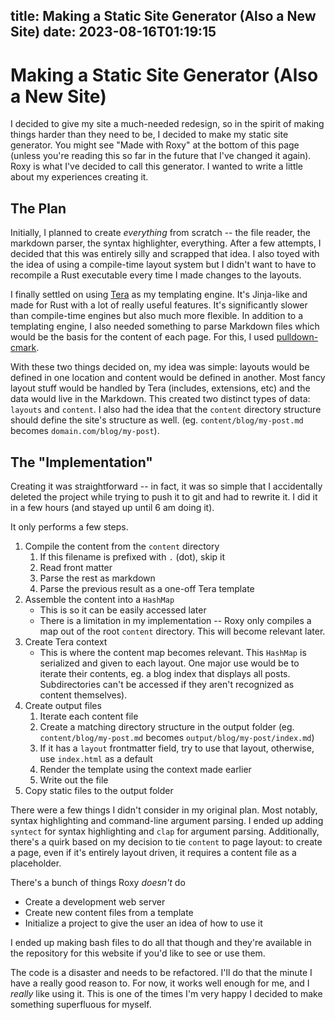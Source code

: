 title: Making a Static Site Generator (Also a New Site)
date: 2023-08-16T01:19:15
---
# Making a Static Site Generator (Also a New Site)
I decided to give my site a much-needed redesign, so in the spirit of making things harder than they need to be, I decided to make my static site generator. You might see "Made with Roxy" at the bottom of this page (unless you're reading this so far in the future that I've changed it again). Roxy is what I've decided to call this generator. I wanted to write a little about my experiences creating it.

## The Plan

Initially, I planned to create *everything* from scratch -- the file reader, the markdown parser, the syntax highlighter, everything. After a few attempts, I decided that this was entirely silly and scrapped that idea. I also toyed with the idea of using a compile-time layout system but I didn't want to have to recompile a Rust executable every time I made changes to the layouts.

I finally settled on using [Tera](https://tera.netlify.app) as my templating engine. It's Jinja-like and made for Rust with a lot of really useful features. It's significantly slower than compile-time engines but also much more flexible. In addition to a templating engine, I also needed something to parse Markdown files which would be the basis for the content of each page. For this, I used [pulldown-cmark](https://docs.rs/highlight-pulldown/latest/highlight_pulldown/).

With these two things decided on, my idea was simple: layouts would be defined in one location and content would be defined in another. Most fancy layout stuff would be handled by Tera (includes, extensions, etc) and the data would live in the Markdown. This created two distinct types of data: `layouts` and `content`. I also had the idea that the `content` directory structure should define the site's structure as well. (eg. `content/blog/my-post.md` becomes `domain.com/blog/my-post`).

## The "Implementation"

Creating it was straightforward -- in fact, it was so simple that I accidentally deleted the project while trying to push it to git and had to rewrite it. I did it in a few hours (and stayed up until 6 am doing it).

It only performs a few steps.

1) Compile the content from the `content` directory
    1) If this filename is prefixed with `.` (dot), skip it
    2) Read front matter
    3) Parse the rest as markdown
    4) Parse the previous result as a one-off Tera template
2) Assemble the content into a `HashMap` 
    * This is so it can be easily accessed later
    * There is a limitation in my implementation -- Roxy only compiles a map out of the root `content` directory. This will become relevant later.
3) Create Tera context
    * This is where the content map becomes relevant. This `HashMap` is serialized and given to each layout. One major use would be to iterate their contents, eg. a blog index that displays all posts. Subdirectories can't be accessed if they aren't recognized as content themselves).
4) Create output files
    1) Iterate each content file
    2) Create a matching directory structure in the output folder (eg. `content/blog/my-post.md` becomes `output/blog/my-post/index.md`)
    3) If it has a `layout` frontmatter field, try to use that layout, otherwise, use `index.html` as a default
    4) Render the template using the context made earlier
    5) Write out the file
5) Copy static files to the output folder

There were a few things I didn't consider in my original plan. Most notably, syntax highlighting and command-line argument parsing. I ended up adding `syntect` for syntax highlighting and `clap` for argument parsing. Additionally, there's a quirk based on my decision to tie `content` to page layout: to create a page, even if it's entirely layout driven, it requires a content file as a placeholder. 

There's a bunch of things Roxy *doesn't* do

* Create a development web server
* Create new content files from a template
* Initialize a project to give the user an idea of how to use it

I ended up making bash files to do all that though and they're available in the repository for this website if you'd like to see or use them.

The code is a disaster and needs to be refactored. I'll do that the minute I have a really good reason to. For now, it works well enough for me, and I *really* like using it. This is one of the times I'm very happy I decided to make something superfluous for myself.

